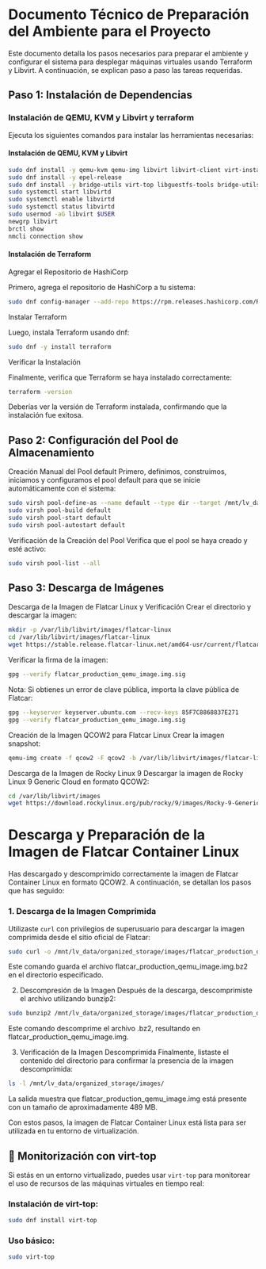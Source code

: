 # Documento Técnico de Preparación del Ambiente para el Proyecto

Este documento detalla los pasos necesarios para preparar el ambiente y configurar el sistema para desplegar máquinas virtuales usando Terraform y Libvirt. A continuación, se explican paso a paso las tareas requeridas.

## Paso 1: Instalación de Dependencias

### Instalación de QEMU, KVM y Libvirt y terraform

Ejecuta los siguientes comandos para instalar las herramientas necesarias:

#### Instalación de QEMU, KVM y Libvirt

```bash
sudo dnf install -y qemu-kvm qemu-img libvirt libvirt-client virt-install
sudo dnf install -y epel-release
sudo dnf install -y bridge-utils virt-top libguestfs-tools bridge-utils virt-viewer
sudo systemctl start libvirtd
sudo systemctl enable libvirtd
sudo systemctl status libvirtd
sudo usermod -aG libvirt $USER
newgrp libvirt
brctl show
nmcli connection show
```

#### Instalación de Terraform

Agregar el Repositorio de HashiCorp

Primero, agrega el repositorio de HashiCorp a tu sistema:

```bash
sudo dnf config-manager --add-repo https://rpm.releases.hashicorp.com/RHEL/hashicorp.repo
```
Instalar Terraform

Luego, instala Terraform usando dnf:

```bash
sudo dnf -y install terraform
```
Verificar la Instalación

Finalmente, verifica que Terraform se haya instalado correctamente:

``` bash
terraform -version
```

Deberías ver la versión de Terraform instalada, confirmando que la instalación fue exitosa.

## Paso 2: Configuración del Pool de Almacenamiento

Creación Manual del Pool default
Primero, definimos, construimos, iniciamos y configuramos el pool default para que se inicie automáticamente con el sistema:

```bash
sudo virsh pool-define-as --name default --type dir --target /mnt/lv_data
sudo virsh pool-build default
sudo virsh pool-start default
sudo virsh pool-autostart default
```

Verificación de la Creación del Pool
Verifica que el pool se haya creado y esté activo:


```bash 
sudo virsh pool-list --all
```

## Paso 3: Descarga de Imágenes
Descarga de la Imagen de Flatcar Linux y Verificación
Crear el directorio y descargar la imagen:

```bash
mkdir -p /var/lib/libvirt/images/flatcar-linux
cd /var/lib/libvirt/images/flatcar-linux
wget https://stable.release.flatcar-linux.net/amd64-usr/current/flatcar_production_qemu_image.img{,.sig}
```
Verificar la firma de la imagen:

```bash
gpg --verify flatcar_production_qemu_image.img.sig
```
Nota: Si obtienes un error de clave pública, 
importa la clave pública de Flatcar:

```bash
gpg --keyserver keyserver.ubuntu.com --recv-keys 85F7C8868837E271
gpg --verify flatcar_production_qemu_image.img.sig
```
Creación de la Imagen QCOW2 para Flatcar Linux
Crear la imagen snapshot:

```bash
qemu-img create -f qcow2 -F qcow2 -b /var/lib/libvirt/images/flatcar-linux/flatcar_production_qemu_image.img /var/lib/libvirt/images/flatcar-linux/flatcar-linux1.qcow2
```

Descarga de la Imagen de Rocky Linux 9
Descargar la imagen de Rocky Linux 9 Generic Cloud en formato QCOW2:

```bash
cd /var/lib/libvirt/images
wget https://download.rockylinux.org/pub/rocky/9/images/Rocky-9-GenericCloud-Base.latest.x86_64.qcow2
```


# Descarga y Preparación de la Imagen de Flatcar Container Linux

Has descargado y descomprimido correctamente la imagen de Flatcar Container Linux en formato QCOW2. A continuación, se detallan los pasos que has seguido:

### 1. Descarga de la Imagen Comprimida

Utilizaste `curl` con privilegios de superusuario para descargar la imagen comprimida desde el sitio oficial de Flatcar:

```bash
sudo curl -o /mnt/lv_data/organized_storage/images/flatcar_production_qemu_image.img.bz2 https://stable.release.flatcar-linux.net/amd64-usr/current/flatcar_production_qemu_image.img.bz2
```

Este comando guarda el archivo flatcar_production_qemu_image.img.bz2 en el directorio especificado.

2. Descompresión de la Imagen
Después de la descarga, descomprimiste el archivo utilizando bunzip2:

```bash
sudo bunzip2 /mnt/lv_data/organized_storage/images/flatcar_production_qemu_image.img.bz2
```
Este comando descomprime el archivo .bz2, resultando en flatcar_production_qemu_image.img.

3. Verificación de la Imagen Descomprimida
Finalmente, listaste el contenido del directorio para confirmar la presencia de la imagen descomprimida:

```bash
ls -l /mnt/lv_data/organized_storage/images/
```
La salida muestra que flatcar_production_qemu_image.img está presente con un tamaño de aproximadamente 489 MB.

Con estos pasos, la imagen de Flatcar Container Linux está lista para ser utilizada en tu entorno de virtualización.



## 🧩 Monitorización con virt-top

Si estás en un entorno virtualizado, puedes usar `virt-top` para monitorear el uso de recursos de las máquinas virtuales en tiempo real:

### Instalación de virt-top:

```bash
sudo dnf install virt-top
```

### Uso básico:

```bash
sudo virt-top
```
